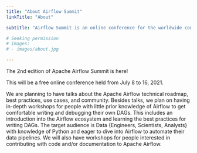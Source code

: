 ```yaml
---
title: "About Airflow Summit"
linkTitle: "About"

subtitle: "Airflow Summit is an online conference for the worldwide community of Apache Airflow users and contributors."

# Seeking permission
# images:
# - images/about.jpg

---
```


The 2nd edition of Apache Airflow Summit is here!

This will be a free online conference held from July 8 to 16, 2021. 

We are planning to have talks about the Apache Airflow technical roadmap, best practices, use cases, and community. Besides talks, we plan on having in-depth workshops for people with little prior knowledge of Airflow to get comfortable writing and debugging their own DAGs. This includes an introduction into the Airflow ecosystem and learning the best practices for writing DAGs. The target audience is Data {Engineers, Scientists, Analysts} with knowledge of Python and eager to dive into Airflow to automate their data pipelines. We will also have workshops for people interested in contributing with code and/or documentation to Apache Airflow. 
